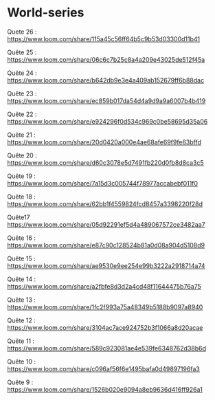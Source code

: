 # World-series

Quete 26 :
https://www.loom.com/share/115a45c56ff64b5c9b53d03300d11b41

Quête 25 :
https://www.loom.com/share/06c6c7b25c8a4a209e43025de512f45a

Quête 24 :
https://www.loom.com/share/b642db9e3e4a409ab152679ff6b88dac

Quête 23 :
https://www.loom.com/share/ec859b017da54d4a9d9a9a6007b4b419

Quête 22 :
https://www.loom.com/share/e924296f0d534c969c0be58695d35a06

Quête 21 :
https://www.loom.com/share/20d0420a000e4ae68afe69f9fe63bffd

Quête 20 :
https://www.loom.com/share/d60c3078e5d7491fb220d0fb8d8ca3c5

Quête 19 :
https://www.loom.com/share/7a15d3c005744f78977accabebf011f0

Quête 18 :
https://www.loom.com/share/62bb1f4559824fcd8457a3398220f28d

Quête17
https://www.loom.com/share/05d92291ef5d4a489067572ce3482aa7

Quête 16 :
https://www.loom.com/share/e87c90c128524b81a0d08a904d5108d9

Quête 15 : 
https://www.loom.com/share/ae9530e9ee254e99b3222a2918714a74

Quête 14 :
https://www.loom.com/share/a2fbfe8d3d2a4cd48f11644475b76a75

Quête 13 :
https://www.loom.com/share/1fc2f993a75a48349b5188b9097a8940

Quête 12 :
https://www.loom.com/share/3104ac7ace924752b3f1066a8d20acae

Quête 11 :
https://www.loom.com/share/589c923081ae4e539fe6348762d38b6d


Quête 10 :
https://www.loom.com/share/c096af56f6e1495bafa0d49897196fa3

Quête 9 :
https://www.loom.com/share/1526b020e9094a8eb9636d416ff926a1
